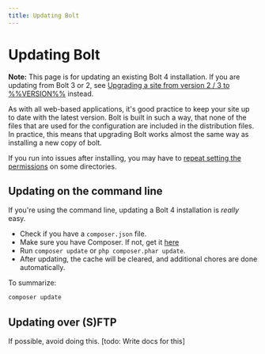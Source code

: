 ```yaml
---
title: Updating Bolt
---
```

Updating Bolt
=============

<p class="note"><strong>Note:</strong> This page is for updating an existing
Bolt 4 installation. If you are updating from Bolt 3 or 2, see <a
href='upgrading-from-30'> Upgrading a site from version 2 / 3 to
%%VERSION%%</a> instead.</p>

As with all web-based applications, it's good practice to keep your site up to
date with the latest version. Bolt is built in such a way, that none of the
files that are used for the configuration are included in the distribution
files. In practice, this means that upgrading Bolt works almost the same way
as installing a new copy of bolt.

If you run into issues after installing, you may have to
[repeat setting the permissions][perms] on some directories.

Updating on the command line
----------------------------

If you're using the command line, updating a Bolt 4 installation is _really_
easy.

  - Check if you have a `composer.json` file.
  - Make sure you have Composer. If not, get it [here][composer]
  - Run `composer update` or `php composer.phar update`.
  - After updating, the cache will be cleared, and additional chores are done
    automatically.

To summarize:

```bash
composer update
```

Updating over (S)FTP
--------------------

If possible, avoid doing this. [todo: Write docs for this]

<!--
Download the [latest version of Bolt][latest].

Extract the .zip file, and upload to your webhost using the (S)FTP client of
your choice.

<p class="note"><strong>Note:</strong> You want to <em>merge</em> folders and
not replace them. Most FTP clients will <em>merge</em> the folders you're
uploading, but some <em>replace</em> folders instead. Not sure what your client
does? Test this, before you accidentally wipe a folder and its contents.</p>

Updating a `git clone` install
------------------------------

If you've installed via Git, you can update by executing the following commands.

```
git pull
php composer.phar self-update
php composer.phar update
```

After updating, you should clear the cache, and make sure the database is up to
date.

```
php app/nut cache:clear
```

Check and update the database, with these commands:

```
php app/nut database:check
php app/nut database:update
```
-->

[latest]: https://bolt.cm/distribution/bolt-latest.zip
[perms]: /installation/permissions#setting-permissions-quick-amp-easy
[composer]: https://getcomposer.org/download/